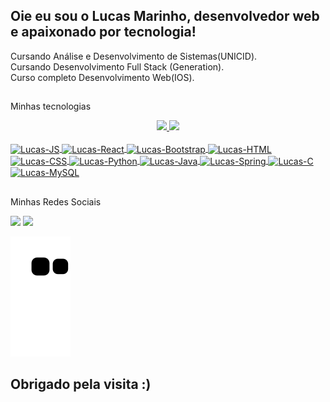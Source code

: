 ## Oie eu sou o Lucas Marinho, desenvolvedor web e apaixonado por tecnologia!
Cursando Análise e Desenvolvimento de Sistemas(UNICID).<br>
Cursando Desenvolvimento Full Stack (Generation).<br>
Curso completo Desenvolvimento Web(IOS).

##
Minhas tecnologias

<div align="center">
  <a href="https://github.com/Mrnho1">
  <img height="160em" src="https://github-readme-stats.vercel.app/api?username=Mrnho1&show_icons=true&theme=radical&include_all_commits=true&count_private=true."/>
  <img height="160em" src="https://github-readme-stats.vercel.app/api/top-langs/?username=Mrnho1&layout=compact&langs_count=7&theme=radical&include_all_commits=true&count_private=true."/>
</div>
<div style="display: inline_block"><br>
  <a href = "https://developer.mozilla.org/en-US/docs/Web/JavaScript">
  <img align="center" alt="Lucas-JS" height="25" width="80" src="https://img.shields.io/badge/JavaScript-F7DF1E?style=for-the-badge&logo=javascript&logoColor=black">
   </a>
   
  <a href = "https://legacy.reactjs.org/">
  <img align="center" alt="Lucas-React" height="25" width="80" src="https://img.shields.io/badge/React-20232A?style=for-the-badge&logo=react&logoColor=61DAFB">
   </a>
   
  <a href = "https://getbootstrap.com.br/docs/4.1/getting-started/introduction/">
  <img align="center" alt="Lucas-Bootstrap" height="25" width="80" src="https://img.shields.io/badge/Bootstrap-563D7C?style=for-the-badge&logo=bootstrap&logoColor=white">
   </a>
   
  <a href = "https://developer.mozilla.org/pt-BR/docs/Web/HTML">
  <img align="center" alt="Lucas-HTML" height="25" width="80" src="https://img.shields.io/badge/HTML5-E34F26?style=for-the-badge&logo=html5&logoColor=white">
   </a>
   
  <a href = "https://developer.mozilla.org/pt-BR/docs/Web/CSS">
  <img align="center" alt="Lucas-CSS" height="25" width="80" src="https://img.shields.io/badge/CSS3-1572B6?style=for-the-badge&logo=css3&logoColor=white">
   </a>
   
  <a href = "https://wiki.python.org.br/PythonBrasil">
  <img align="center" alt="Lucas-Python" height="25" width="80" src="https://img.shields.io/badge/Python-14354C?style=for-the-badge&logo=python&logoColor=white">
   </a>
   
  <a href = "https://docs.oracle.com/en/java/">
  <img align="center" alt="Lucas-Java" height="25" width="80" src="https://img.shields.io/badge/Java-ED8B00?style=for-the-badge&logo=openjdk&logoColor=white">
   </a>
   
  <a href = "https://docs.spring.io/spring-boot/docs/current/reference/htmlsingle/#legal">
  <img align="center" alt="Lucas-Spring" height="25" width="80" src="https://img.shields.io/badge/Spring-6DB33F?style=for-the-badge&logo=spring&logoColor=white">
   </a>
   
  <a href = "https://www.ibm.com/docs/pt/i/7.2?topic=languages-c-c">
  <img align="center" alt="Lucas-C" height="25" width="80" src="https://img.shields.io/badge/C-00599C?style=for-the-badge&logo=c&logoColor=white">
   </a>
  
  <a href = "https://dev.mysql.com/doc/">
  <img align="center" alt="Lucas-MySQL" height="25" width="80" src="https://img.shields.io/badge/MySQL-005C84?style=for-the-badge&logo=mysql&logoColor=white">
  </a>

</div>
  
 ##
 Minhas Redes Sociais
 
<div> 
  <a href = "mailto:ls.marinho36@gmail.com"><img src="https://img.shields.io/badge/-Gmail-%23333?style=for-the-badge&logo=gmail&logoColor=white" target="_blank"></a>
  <a href="https://www.linkedin.com/in/lucas-da-silva-marinho-6462b4255/" target="_blank"><img src="https://img.shields.io/badge/-LinkedIn-%230077B5?style=for-the-badge&logo=linkedin&logoColor=white" target="_blank"></a> 
 
  ![Snake animation](https://github.com/Mrnho1/Mrnho1/blob/output/github-contribution-grid-snake.svg)
 
</div>

  ## Obrigado pela visita :)
